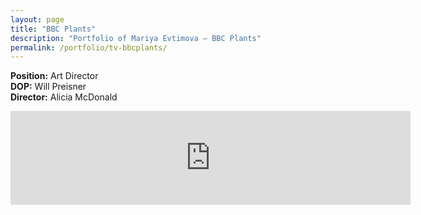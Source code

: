 ```yaml
---
layout: page
title: "BBC Plants"
description: "Portfolio of Mariya Evtimova — BBC Plants"
permalink: /portfolio/tv-bbcplants/
---
```

**Position:** Art Director  
**DOP:** Will Preisner  
**Director:** Alicia McDonald  

<div class="VideoContainer">
<iframe class="VideoContainer-frame" width="640" src="https://www.youtube.com/embed/bLhTgTwbYMI" frameborder="0" allowfullscreen></iframe>
</div>